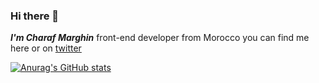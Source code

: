 ### Hi there 👋

***I'm Charaf Marghin*** front-end developer from Morocco
you can find me here or on [twitter](https://twitter.com/CMarghin)


[![Anurag's GitHub stats](https://github-readme-stats.vercel.app/api?username=CH4R4F&show_icons=true&theme=dark&hide_title=true)](https://github.com/anuraghazra/github-readme-stats)

